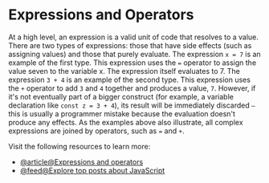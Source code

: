 # Expressions and Operators

At a high level, an expression is a valid unit of code that resolves to a value. There are two types of expressions: those that have side effects (such as assigning values) and those that purely evaluate. The expression `x = 7` is an example of the first type. This expression uses the `=` operator to assign the value seven to the variable x. The expression itself evaluates to 7. The expression `3 + 4` is an example of the second type. This expression uses the `+` operator to add `3` and `4` together and produces a value, `7`. However, if it's not eventually part of a bigger construct (for example, a variable declaration like `const z = 3 + 4`), its result will be immediately discarded `—` this is usually a programmer mistake because the evaluation doesn't produce any effects. As the examples above also illustrate, all complex expressions are joined by operators, such as `=` and `+`.

Visit the following resources to learn more:

- [@article@Expressions and operators](https://developer.mozilla.org/en-US/docs/Web/JavaScript/Guide/Expressions_and_Operators)
- [@feed@Explore top posts about JavaScript](https://app.daily.dev/tags/javascript?ref=roadmapsh)
